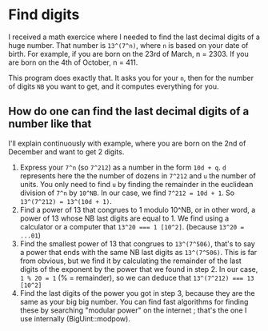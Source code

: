# Find digits

I received a math exercice where I needed to find the last decimal digits of a huge number. That number is `13^(7^n)`, where `n` is based on your date of birth. For example, if you are born on  the 23rd of March, n = 2303. If you are born on the 4th of October, n = 411.

This program does exactly that. It asks you for your `n`, then for the number of digits `NB` you want to get, and it computes everything for you.

## How do one can find the last decimal digits of a number like that

I'll explain continuously with example, where you are born on the 2nd of December and want to get 2 digits.

1. Express your `7^n` (so `7^212`) as a number in the form `10d + q`. `d` represents here the the number of dozens in `7^212` and `u` the number of units. You only need to find `u` by finding the remainder in the euclidean division of `7^n` by `10^NB`. In our case, we find `7^212 = 10d + 1`. So `13^(7^212) = 13^(10d + 1)`.
1. Find a power of 13 that congrues to 1 modulo 10^NB, or in other word, a power of 13 whose NB last digits are equal to 1. We find using a calculator or a computer that `13^20 === 1 [10^2]`. (because `13^20 = ...01`)
1. Find the smallest power of 13 that congrues to `13^(7^506)`, that's to say a power that ends with the same NB last digits as `13^(7^506)`. This is far from obvious, but we find it by calculating the remainder of the last digits of the exponent by the power that we found in step 2. In our case, `1 % 20 = 1` (% = remainder), so we can deduce that `13^(7^212) === 13 [10^2]`
1. Find the last digits of the power you got in step 3, because they are the same as your big big number. You can find fast algorithms for finding these by searching "modular power" on the internet ; that's the one I use internally (BigUint::modpow).
